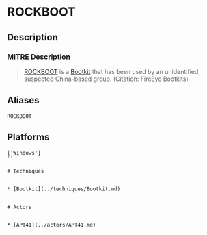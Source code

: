 
# ROCKBOOT

## Description

### MITRE Description

> [ROCKBOOT](https://attack.mitre.org/software/S0112) is a [Bootkit](https://attack.mitre.org/techniques/T1067) that has been used by an unidentified, suspected China-based group. (Citation: FireEye Bootkits)

## Aliases

```
ROCKBOOT
```

## Platforms

```
['Windows']
``

# Techniques


* [Bootkit](../techniques/Bootkit.md)


# Actors


* [APT41](../actors/APT41.md)

